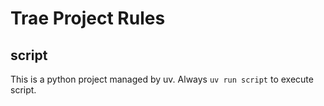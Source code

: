 # Trae Project Rules

## script

This is a python project managed by uv. Always `uv run script` to execute script.
